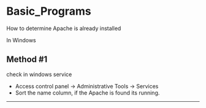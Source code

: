 Basic_Programs
==============

How to determine Apache is already installed

In Windows

Method #1
-------------------------
check in windows service
* Access control panel -> Administrative Tools -> Services
* Sort the name column, if the Apache is found its running.

-------------------------


